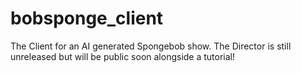 # bobsponge_client
The Client for an AI generated Spongebob show. The Director is still unreleased but will be public soon alongside a tutorial!
